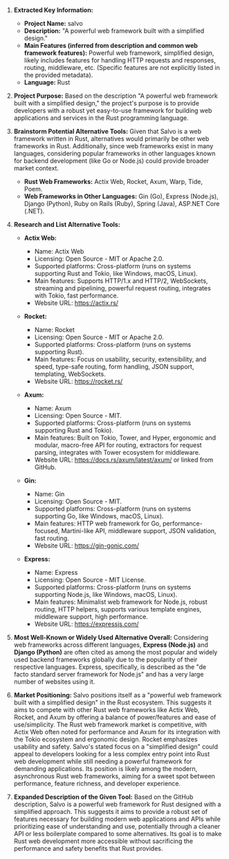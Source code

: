 1.  **Extracted Key Information:**
    *   **Project Name:** salvo
    *   **Description:** "A powerful web framework built with a simplified design."
    *   **Main Features (inferred from description and common web framework features):** Powerful web framework, simplified design, likely includes features for handling HTTP requests and responses, routing, middleware, etc. (Specific features are not explicitly listed in the provided metadata).
    *   **Language:** Rust

2.  **Project Purpose:**
    Based on the description "A powerful web framework built with a simplified design," the project's purpose is to provide developers with a robust yet easy-to-use framework for building web applications and services in the Rust programming language.

3.  **Brainstorm Potential Alternative Tools:**
    Given that Salvo is a web framework written in Rust, alternatives would primarily be other web frameworks in Rust. Additionally, since web frameworks exist in many languages, considering popular frameworks in other languages known for backend development (like Go or Node.js) could provide broader market context.

    *   **Rust Web Frameworks:** Actix Web, Rocket, Axum, Warp, Tide, Poem.
    *   **Web Frameworks in Other Languages:** Gin (Go), Express (Node.js), Django (Python), Ruby on Rails (Ruby), Spring (Java), ASP.NET Core (.NET).

4.  **Research and List Alternative Tools:**

    *   **Actix Web:**
        *   Name: Actix Web
        *   Licensing: Open Source - MIT or Apache 2.0.
        *   Supported platforms: Cross-platform (runs on systems supporting Rust and Tokio, like Windows, macOS, Linux).
        *   Main features: Supports HTTP/1.x and HTTP/2, WebSockets, streaming and pipelining, powerful request routing, integrates with Tokio, fast performance.
        *   Website URL: https://actix.rs/

    *   **Rocket:**
        *   Name: Rocket
        *   Licensing: Open Source - MIT or Apache 2.0.
        *   Supported platforms: Cross-platform (runs on systems supporting Rust).
        *   Main features: Focus on usability, security, extensibility, and speed, type-safe routing, form handling, JSON support, templating, WebSockets.
        *   Website URL: https://rocket.rs/

    *   **Axum:**
        *   Name: Axum
        *   Licensing: Open Source - MIT.
        *   Supported platforms: Cross-platform (runs on systems supporting Rust and Tokio).
        *   Main features: Built on Tokio, Tower, and Hyper, ergonomic and modular, macro-free API for routing, extractors for request parsing, integrates with Tower ecosystem for middleware.
        *   Website URL: https://docs.rs/axum/latest/axum/ or linked from GitHub.

    *   **Gin:**
        *   Name: Gin
        *   Licensing: Open Source - MIT.
        *   Supported platforms: Cross-platform (runs on systems supporting Go, like Windows, macOS, Linux).
        *   Main features: HTTP web framework for Go, performance-focused, Martini-like API, middleware support, JSON validation, fast routing.
        *   Website URL: https://gin-gonic.com/

    *   **Express:**
        *   Name: Express
        *   Licensing: Open Source - MIT License.
        *   Supported platforms: Cross-platform (runs on systems supporting Node.js, like Windows, macOS, Linux).
        *   Main features: Minimalist web framework for Node.js, robust routing, HTTP helpers, supports various template engines, middleware support, high performance.
        *   Website URL: https://expressjs.com/

5.  **Most Well-Known or Widely Used Alternative Overall:**
    Considering web frameworks across different languages, **Express (Node.js)** and **Django (Python)** are often cited as among the most popular and widely used backend frameworks globally due to the popularity of their respective languages. Express, specifically, is described as the "de facto standard server framework for Node.js" and has a very large number of websites using it.

6.  **Market Positioning:**
    Salvo positions itself as a "powerful web framework built with a simplified design" in the Rust ecosystem. This suggests it aims to compete with other Rust web frameworks like Actix Web, Rocket, and Axum by offering a balance of power/features and ease of use/simplicity. The Rust web framework market is competitive, with Actix Web often noted for performance and Axum for its integration with the Tokio ecosystem and ergonomic design. Rocket emphasizes usability and safety. Salvo's stated focus on a "simplified design" could appeal to developers looking for a less complex entry point into Rust web development while still needing a powerful framework for demanding applications. Its position is likely among the modern, asynchronous Rust web frameworks, aiming for a sweet spot between performance, feature richness, and developer experience.

7.  **Expanded Description of the Given Tool:**
    Based on the GitHub description, Salvo is a powerful web framework for Rust designed with a simplified approach. This suggests it aims to provide a robust set of features necessary for building modern web applications and APIs while prioritizing ease of understanding and use, potentially through a cleaner API or less boilerplate compared to some alternatives. Its goal is to make Rust web development more accessible without sacrificing the performance and safety benefits that Rust provides.